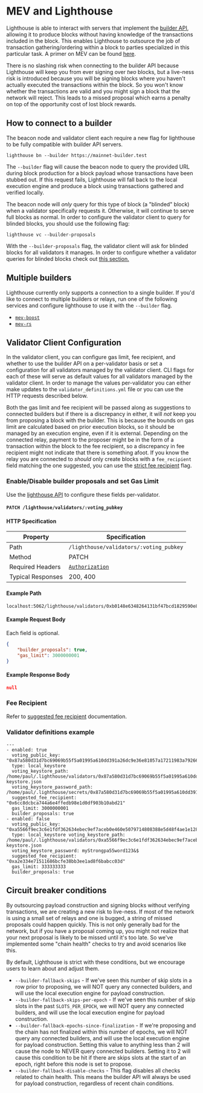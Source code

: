# MEV and Lighthouse

Lighthouse is able to interact with servers that implement the [builder API](https://github.com/ethereum/builder-specs), 
allowing it to produce blocks without having knowledge of the transactions included in the block. This enables 
Lighthouse to outsource the job of transaction gathering/ordering within a block to parties specialized in this 
particular task. A primer on MEV can be found [here]([MEV](https://ethereum.org/en/developers/docs/mev/)). 

There is no slashing risk when connecting to the builder API because Lighthouse will keep you from ever signing over *two*
blocks, but a live-ness risk is introduced because you will be signing blocks where you haven't actually executed the transactions
within the block. So you won't know whether the transactions are valid and you might sign a block that the network will
reject. This leads to a missed proposal which earns a penalty on top of the opportunity cost of lost block rewards.

## How to connect to a builder

The beacon node and validator client each require a new flag for lighthouse to be fully compatible with builder API servers.

```
lighthouse bn --builder https://mainnet-builder.test
```
The `--builder` flag will cause the beacon node to query the provided URL during block production for a block 
payload whose transactions have been stubbed out. If this request fails, Lighthouse will fall back to the local 
execution engine and produce a block using transactions gathered and verified locally. 

The beacon node will *only* query for this type of block (a "blinded" block) when a validator specifically requests it.
Otherwise, it will continue to serve full blocks as normal. In order to configure the validator client to query for 
blinded blocks, you should use the following flag:

```
lighthouse vc --builder-proposals
```
With the `--builder-proposals` flag, the validator client will ask for blinded blocks for all validators it manages.
In order to configure whether a validator queries for blinded blocks check out [this section.](#validator-client-configuration)

## Multiple builders

Lighthouse currently only supports a connection to a single builder. If you'd like to connect to multiple builders or 
relays, run one of the following services and configure lighthouse to use it with the `--builder` flag. 

* [`mev-boost`][mev-boost]
* [`mev-rs`][mev-rs]

## Validator Client Configuration

In the validator client, you can configure gas limit, fee recipient, and whether to use the builder API on a 
per-validator basis or set a configuration for all validators managed by the validator client. CLI flags for each of these
will serve as default values for all validators managed by the validator client. In order to manage the values 
per-validator you can either make updates to the `validator_definitions.yml` file or you can use the HTTP requests 
described below. 

Both the gas limit and fee recipient will be passed along as suggestions to connected builders but if there is a discrepancy
in either, it will *not* keep you from proposing a block with the builder. This is because the bounds on gas limit are calculated based 
on prior execution blocks, so it should be managed by an execution engine, even if it is external. Depending on the 
connected relay, payment to the proposer might be in the form of a transaction within the block to the fee recipient, 
so a discrepancy in fee recipient might not indicate that there is something afoot. If you know the relay you are connected to *should*
only create blocks with a `fee_recipient` field matching the one suggested, you can use 
the [strict fee recipient](suggested-fee-recipient.md#strict-fee-recipient) flag.

### Enable/Disable builder proposals and set Gas Limit
Use the [lighthouse API](api-vc-endpoints.md) to configure these fields per-validator.

#### `PATCH /lighthouse/validators/:voting_pubkey`


#### HTTP Specification

| Property          | Specification                              |
|-------------------|--------------------------------------------|
| Path              | `/lighthouse/validators/:voting_pubkey`    |
| Method            | PATCH                                      |
| Required Headers  | [`Authorization`](./api-vc-auth-header.md) |
| Typical Responses | 200, 400                                   |

#### Example Path

```
localhost:5062/lighthouse/validators/0xb0148e6348264131bf47bcd1829590e870c836dc893050fd0dadc7a28949f9d0a72f2805d027521b45441101f0cc1cde
```

#### Example Request Body
Each field is optional.
```json
{
    "builder_proposals": true,
    "gas_limit": 3000000001
}
```

#### Example Response Body

```json
null
```
### Fee Recipient

Refer to [suggested fee recipient](suggested-fee-recipient.md) documentation.

### Validator definitions example
```
---
- enabled: true
  voting_public_key: "0x87a580d31d7bc69069b55f5a01995a610dd391a26dc9e36e81057a17211983a79266800ab8531f21f1083d7d84085007"
  type: local_keystore
  voting_keystore_path: /home/paul/.lighthouse/validators/0x87a580d31d7bc69069b55f5a01995a610dd391a26dc9e36e81057a17211983a79266800ab8531f21f1083d7d84085007/voting-keystore.json
  voting_keystore_password_path: /home/paul/.lighthouse/secrets/0x87a580d31d7bc69069b55f5a01995a610dd391a26dc9e36e81057a17211983a79266800ab8531f21f1083d7d84085007
  suggested_fee_recipient: "0x6cc8dcbca744a6e4ffedb98e1d0df903b10abd21"
  gas_limit: 3000000001
  builder_proposals: true
- enabled: false
  voting_public_key: "0xa5566f9ec3c6e1fdf362634ebec9ef7aceb0e460e5079714808388e5d48f4ae1e12897fed1bea951c17fa389d511e477"
  type: local_keystore voting_keystore_path: /home/paul/.lighthouse/validators/0xa5566f9ec3c6e1fdf362634ebec9ef7aceb0e460e5079714808388e5d48f4ae1e12897fed1bea951c17fa389d511e477/voting-keystore.json
  voting_keystore_password: myStrongpa55word123&$
  suggested_fee_recipient: "0xa2e334e71511686bcfe38bb3ee1ad8f6babcc03d"
  gas_limit: 333333333
  builder_proposals: true
```

## Circuit breaker conditions

By outsourcing payload construction and signing blocks without verifying transactions, we are creating a new risk to 
live-ness. If most of the network is using a small set of relays and one is bugged, a string of missed proposals could 
happen quickly. This is not only generally bad for the network, but if you have a proposal coming up, you might not 
realize that your next proposal is likely to be missed until it's too late. So we've implemented some "chain health" 
checks to try and avoid scenarios like this. 

By default, Lighthouse is strict with these conditions, but we encourage users to learn about and adjust them.

- `--builder-fallback-skips`  - If we've seen this number of skip slots in a row prior to proposing, we will NOT query 
 any connected builders, and will use the local execution engine for payload construction.
- `--builder-fallback-skips-per-epoch` - If we've seen this number of skip slots in the past `SLOTS_PER_EPOCH`, we will NOT
 query any connected builders, and will use the local execution engine for payload construction.
- `--builder-fallback-epochs-since-finalization` - If we're proposing and the chain has not finalized within
  this number of epochs, we will NOT query any connected builders, and will use the local execution engine for payload
  construction. Setting this value to anything less than 2 will cause the node to NEVER query connected builders. Setting
  it to 2 will cause this condition to be hit if there are skips slots at the start of an epoch, right before this node
  is set to propose.
- `--builder-fallback-disable-checks` - This flag disables all checks related to chain health. This means the builder
  API will always be used for payload construction, regardless of recent chain conditions.

[mev-rs]: https://github.com/ralexstokes/mev-rs
[mev-boost]: https://github.com/flashbots/mev-boost
